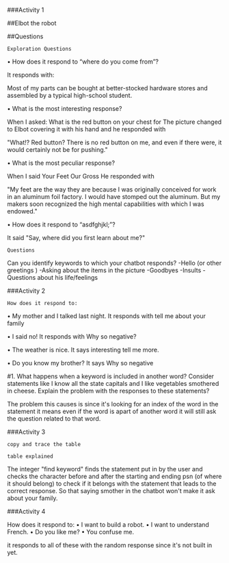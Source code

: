 ###Activity 1

##Elbot the robot

##Questions

`Exploration Questions`

• How does it respond to “where do you come from”? 

It responds with:

Most of my parts can be bought at better-stocked hardware stores and assembled by a typical high-school student. 

• What is the most interesting response? 

When I asked: What is the red button on your chest for
The picture changed to Elbot covering it with his hand and he responded with

"What!? Red button? There is no red button on me, and even if there were, it would certainly not be for pushing." 

• What is the most peculiar response? 

When I said Your Feet Our Gross
He responded with

"My feet are the way they are because I was originally conceived for work in an aluminum foil factory. I would have stomped out the aluminum. But my makers soon recognized the high mental capabilities with which I was endowed."

• How does it respond to “asdfghjkl;”? 

It said "Say, where did you first learn about me?"

`Questions`

Can you identify keywords to which your chatbot responds? 
 -Hello (or other greetings )
 -Asking about the items in the picture
 -Goodbyes
 -Insults
 -Questions about his life/feelings

 ###Activity 2

 `How does it respond to:`

• My mother and I talked last night. 
It responds with tell me about your family

• I said no!
It responds with Why so negative?

• The weather is nice.
It says interesting tell me more.

• Do you know my brother? 
It says Why so negative

#1. What happens when a keyword is included in another word? Consider statements like I know all the state capitals and I like vegetables smothered in cheese. Explain the problem with the responses to these statements?

The problem this causes is since it's looking for an index of the word in the statement it means even if the word is apart of another word it will still ask the question related to that word.

###Activity 3

`copy and trace the table`

`table explained`

The integer "find keyword" finds the statement put in by the user and checks the character before and after the starting and ending psn (of where it should belong) to check if it belongs with the statement that leads to the correct response. So that saying smother in the chatbot won't make it ask about your family.

###Activity 4

How does it respond to: 
• I want to build a robot. 
• I want to understand French. 
• Do you like me? 
• You confuse me. 

it responds to all of these with the random response since it's not built in yet.






